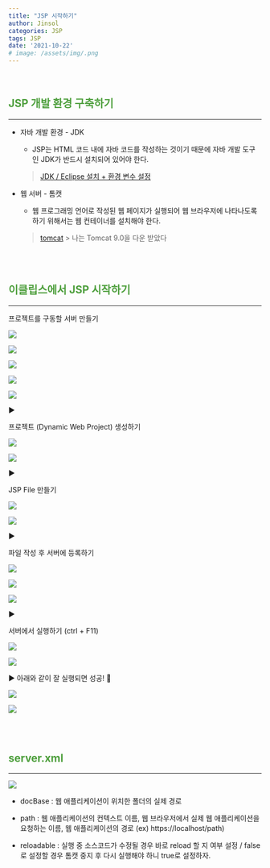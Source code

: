 ```yaml
---
title: "JSP 시작하기"
author: Jinsol
categories: JSP
tags: JSP
date: '2021-10-22'
# image: /assets/img/.png
---
```


<br>

## <span style="color:#4E9F3D">JSP 개발 환경 구축하기</span>
<hr>

- 자바 개발 환경 - JDK

    - JSP는 HTML 코드 내에 자바 코드를 작성하는 것이기 때문에 자바 개발 도구인 JDK가 반드시 설치되어 있어야 한다.
    
    > [JDK / Eclipse 설치 + 환경 변수 설정](https://velog.io/@losuif/Java-Eclipse-%EC%84%A4%EC%B9%98-%ED%99%98%EA%B2%BD%EB%B3%80%EC%88%98-%EC%84%A4%EC%A0%95)

- 웹 서버 - 톰캣

    - 웹 프로그래밍 언어로 작성된 웹 페이지가 실행되어 웹 브라우저에 나타나도록 하기 위해서는 웹 컨테이너를 설치해야 한다.

    > [tomcat](https://tomcat.apache.org/) > 나는 Tomcat 9.0을 다운 받았다


<br><br>

## <span style="color:#4E9F3D">이클립스에서 JSP 시작하기</span>
<hr>

프로젝트를 구동할 서버 만들기

![](/assets/img/jsp01.PNG)

![](/assets/img/jsp02.PNG)

![](/assets/img/jsp03.PNG)


![](/assets/img/jsp04.PNG)

![](/assets/img/jsp05.PNG)

<!-- ![](/assets/img/jsp06.PNG) -->

▶

프로젝트 (Dynamic Web Project) 생성하기

![](/assets/img/jsp07.PNG)

![](/assets/img/jsp08.PNG)

▶

JSP File 만들기

![](/assets/img/jsp09.PNG)

![](/assets/img/jsp10.PNG)

▶

파일 작성 후 서버에 등록하기

![](/assets/img/jsp11.PNG)

![](/assets/img/jsp12.PNG)

![](/assets/img/jsp12-2.PNG)

▶

서버에서 실행하기 (ctrl + F11)

![](/assets/img/jsp13.PNG)

![](/assets/img/jsp14.PNG)

▶
아래와 같이 잘 실행되면 성공! 🎉

![](/assets/img/jsp15.PNG)

![](/assets/img/jsp16.PNG)


<br><br>

## <span style="color:#4E9F3D">server.xml</span>
<hr>

![](/assets/img/jsp17.PNG)

- docBase : 웹 애플리케이션이 위치한 폴더의 실제 경로

- path : 웹 애플리케이션의 컨텍스트 이름, 웹 브라우저에서 실제 웹 애플리케이션을 요청하는 이름, 웹 애플리케이션의 경로 (ex) https://localhost/path)

- reloadable : 실행 중 소스코드가 수정될 경우 바로 reload 할 지 여부 설정 / false로 설정할 경우 톰캣 중지 후 다시 실행해야 하니 true로 설정하자.